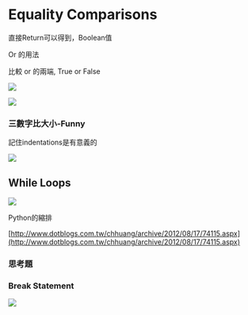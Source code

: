 # Equality Comparisons

直接Return可以得到，Boolean值

Or 的用法

  
比較 or 的兩端, True or False

![](https://lh5.googleusercontent.com/v61o6FR3R_HY12pPBwLCRDiy82cHgjI3BUuEcEqvuX9_w7boCzJmH_xvfN1FuRdleUJW_TBmVbJLXx5mlhGF9pRKWTMXM_ZYp2ah7bWFWmjs1MehH_AsVb-gZrUK00zFQ01hwwit)

  


![](https://lh3.googleusercontent.com/qREvuS7odIZLNltmu13SY-kYD_sFITQMDk7OOl94s7PkOcrI5YiPae4bjPXfSNWKYqQAz6WQjiN04sR08etzj-eAT5LUkRk0dfWsQnoLACCeuXxmKtk7CiPZRMKDZd5_xtdNemFQ)

  
  


### 三數字比大小-Funny

記住indentations是有意義的  


![](https://lh5.googleusercontent.com/DDe3UUn9QpfHW8D9FY4zrGoy_1pKrDr12CRm8OrrmcgejKm9cr1MAqVQblh5Sa-UHcOuovbqur-rkd3n8KvNmatCo-rAzg-jjjZO7fPDuI8rbtf0dGMQnHhtVhP97A3edgLXY8r6)

## While Loops

![](https://lh6.googleusercontent.com/I692WjumWEBDPQedc4861Chyq-5SBY9u4DPzyMVGDmu0aCfVeSLlfEK6tU0qSVYWq0O2FldohzH9ZzgrQdVH32T1uD1PzvQsLKXanY0U4GnL1k3pXylwygpGSJ7jcDu1oTbdQhGM)

Python的縮排

  


[http://www.dotblogs.com.tw/chhuang/archive/2012/08/17/74115.aspx](http://www.dotblogs.com.tw/chhuang/archive/2012/08/17/74115.aspx)

  


  


  


### 思考題

  


  


### Break Statement

  


![](https://lh4.googleusercontent.com/HzzAohQ-dOYqGrh85MUXuR0Almb6ccFEQgRuCE5ZDhPnvt4RxYsIBtcyMKV8dgCf2s7txumDf6JCJyIOb_3EJU3-h85P3yvsJfeLs9HFOEldRh9hZIaHrQ1vMM7hihtSpdfG4HnM)

  
  
  


